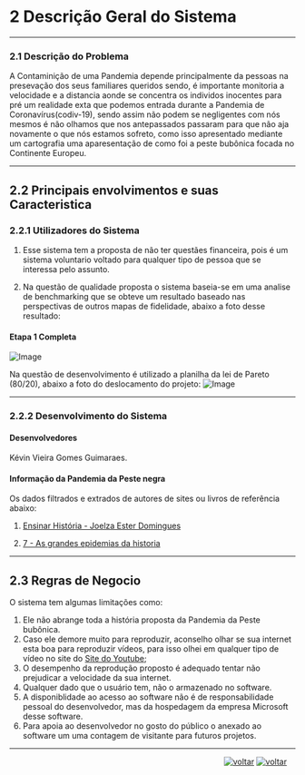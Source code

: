 ﻿# 2 Descrição Geral do Sistema
***
### 2.1 Descrição do Problema
A Contaminição de uma Pandemia depende principalmente da pessoas na presevação dos seus familiares queridos sendo, é importante monitoria a velocidade e a distancia aonde se concentra os individos inocentes para pré um realidade exta que podemos entrada durante a Pandemia de Coronavírus(codiv-19), sendo assim não podem se negligentes com nós mesmos é não olhamos que nos antepassados passaram para que não aja novamente o que nós estamos sofreto, como isso apresentado mediante um cartografia uma aparesentação de como foi a peste bubônica focada no Continente Europeu.

***

## 2.2 Principais envolvimentos e suas Caracteristica 

### 2.2.1 Utilizadores do Sistema 
1. Esse sistema tem a proposta de não ter questães financeira, pois é um sistema voluntario voltado para qualquer tipo de pessoa que se interessa pelo assunto.

2. Na questão de qualidade proposta o sistema baseia-se em uma analise de benchmarking que se obteve um resultado baseado nas perspectivas de outros mapas de fidelidade, abaixo a foto desse resultado:
#### Etapa 1 Completa
![Image](https://github.com/guimaraesprogramador/Apresentar-a-Peste-negra-na-europa./blob/master/documentos/imagens/analise-de-bechmarking.jpg)

Na questão de desenvolvimento é utilizado a planilha da lei de Pareto (80/20), abaixo a foto do deslocamento do projeto:
![Image](https://github.com/guimaraesprogramador/Apresentar-a-Peste-negra-na-europa./blob/master/documentos/imagens/PARETO-pagina%20inicial.png) 
***

### 2.2.2 Desenvolvimento do Sistema
####  Desenvolvedores
Kévin Vieira Gomes Guimaraes.
#### Informação da Pandemia da Peste negra
Os dados filtrados e extrados de autores de sites ou livros de referência abaixo:

1. [ Ensinar História - Joelza Ester Domingues](https://ensinarhistoriajoelza.com.br/linha-do-tempo/peste-negra-chega-a-europa-2/)

2. [7 - As grandes epidemias da historia](http://books.scielo.org/id/8kf92/pdf/rezende-9788561673635-08.pdf)
***
## 2.3 Regras de Negocio
O sistema tem algumas limitações como:

1. Ele não abrange toda a história proposta da Pandemia da Peste bubônica.
2. Caso ele demore muito para reproduzir, aconselho olhar se sua internet esta boa para reproduzir vídeos, para isso olhei em qualquer tipo de vídeo no site do [Site do Youtube](youtube.com,"Youtube");
3. O desempenho da reprodução proposto é adequado tentar não prejudicar a velocidade da sua internet.
4. Qualquer dado que o usuário tem, não o armazenado no software.
5. A disponiblidade ao acesso ao software não é de responsabilidade pessoal do desenvolvedor, mas da hospedagem da empresa Microsoft desse software. 
6. Para apoia ao desenvolvedor no gosto do público o anexado ao software um uma contagem de visitante para futuros projetos.

***
&nbsp;&nbsp;&nbsp;&nbsp;&nbsp;&nbsp;&nbsp;&nbsp;&nbsp;&nbsp;&nbsp;&nbsp;&nbsp;&nbsp; &nbsp; &nbsp; &nbsp; &nbsp; &nbsp; &nbsp; &nbsp; &nbsp;&nbsp; &nbsp; &nbsp; &nbsp; &nbsp; &nbsp; &nbsp; &nbsp; &nbsp; &nbsp;   &nbsp; &nbsp; &nbsp; &nbsp; &nbsp; &nbsp; &nbsp;&nbsp; &nbsp; &nbsp; &nbsp; &nbsp; &nbsp;&nbsp; &nbsp; &nbsp; &nbsp;&nbsp; &nbsp; &nbsp; &nbsp;&nbsp; &nbsp; &nbsp; &nbsp; [![voltar](https://img.icons8.com/material-sharp/24/000000/circled-left-2.png)](https://github.com/guimaraesprogramador/Apresentar-a-Peste-negra-na-europa./blob/master/documentos/Introdu%C3%A7%C3%A3o/Introdu%C3%A7%C3%A3o.md ) [![voltar](https://img.icons8.com/material-sharp/24/000000/circled-right-2.png )]( https://github.com/guimaraesprogramador/Apresentar-a-Peste-negra-na-europa./blob/master/documentos/Requisito%20do%20Sistema/Requisito%20do%20Sistema.md )
